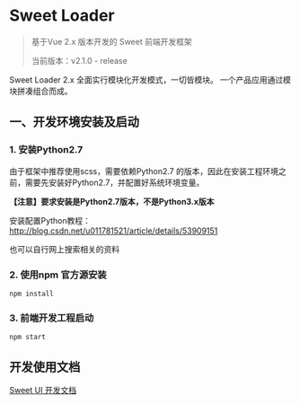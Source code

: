 # Sweet Loader

> 基于Vue 2.x 版本开发的 Sweet 前端开发框架
>
> 当前版本：v2.1.0 - release

Sweet Loader 2.x 全面实行模块化开发模式，一切皆模块。
一个产品应用通过模块拼凑组合而成。

## 一、开发环境安装及启动

### 1. 安装Python2.7

由于框架中推荐使用scss，需要依赖Python2.7 的版本，因此在安装工程环境之前，需要先安装好Python2.7，并配置好系统环境变量。

**【注意】要求安装是Python2.7版本，不是Python3.x版本**

安装配置Python教程：  http://blog.csdn.net/u011781521/article/details/53909151

也可以自行网上搜索相关的资料


### 2. 使用npm 官方源安装

```
npm install
```



### 3. 前端开发工程启动

```
npm start
```

## 开发使用文档

[Sweet UI 开发文档](https://github.com/sweetui/sweet-ui-docs)
